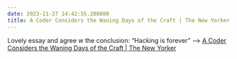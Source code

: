 ```yaml
---
date: 2023-11-27 14:42:55.208000
title: A Coder Considers the Waning Days of the Craft | The New Yorker
---
```


Lovely essay and agree w the conclusion: “Hacking is forever” --> [A Coder Considers the Waning Days of the Craft | The New Yorker](https://www.newyorker.com/magazine/2023/11/20/a-coder-considers-the-waning-days-of-the-craft)